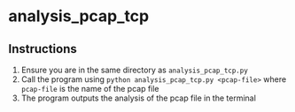 # analysis_pcap_tcp 

## Instructions
1. Ensure you are in the same directory as `analysis_pcap_tcp.py`
2. Call the program using `python analysis_pcap_tcp.py <pcap-file>` where `pcap-file` is the name of the pcap file
3. The program outputs the analysis of the pcap file in the terminal
